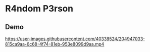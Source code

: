 # R4ndom P3rson

## Demo

https://user-images.githubusercontent.com/40338524/204947033-815ca9aa-6c68-4f74-81eb-953e8099d9aa.mp4
